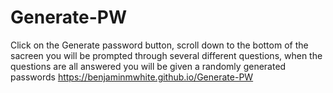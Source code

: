 # Generate-PW

Click on the Generate password button, scroll down to the bottom of the sacreen you will be prompted through several different questions, when the questions are all answered you will be given a randomly generated passwords
 https://benjaminmwhite.github.io/Generate-PW
